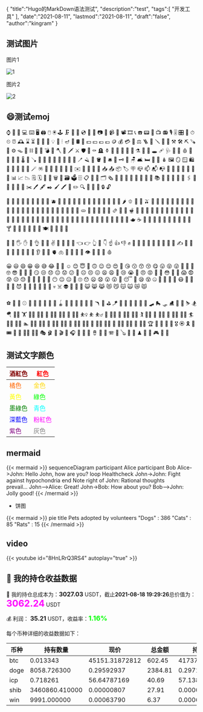 {
  "title":"Hugo的MarkDown语法测试",
  "description":"test",
  "tags":[
    "开发工具"
  ],
  "date":"2021-08-11",
  "lastmod":"2021-08-11",
  "draft":"false",
  "author":"kingram"
}

## 测试图片



图片1



![1](/img/test/1.jpg)



图片2

![2](/img/test/2.jpg)



## 😄测试emoj

⌚️ 📱 📲 💻 ⌨️ 🖥 🖨 🖱 🖲 🕹 🗜 💽 💾 💿 📀 📼 📷 📸 📹 🎥 📽 🎞 📞 ☎️ 📟 📠 📺 📻 🎙 🎚 🎛 🧭 ⏱ ⏲ ⏰ 🕰 ⌛️ ⏳ 📡 🔋 🔌 💡 🔦 🕯 🪔 🧯 🛢 💸 💵 💴 💶 💷 🪙 💰 💳 💎 ⚖️ 🪜 🧰 🪛 🔧 🔨 ⚒ 🛠 ⛏ 🪚 🔩 ⚙️ 🪤 🧱 ⛓ 🧲 🔫 💣 🧨 🪓 🔪 🗡 ⚔️ 🛡 🚬 ⚰️ 🪦 ⚱️ 🏺 🔮 📿 🧿 💈 ⚗️ 🔭 🔬 🕳 🩹 🩺 💊 💉 🩸 🧬 🦠 🧫 🧪 🌡 🧹 🪠 🧺 🧻 🚽 🚰 🚿 🛁 🛀 🧼 🪥 🪒 🧽 🪣 🧴 🛎 🔑 🗝 🚪 🪑 🛋 🛏 🛌 🧸 🪆 🖼 🪞 🪟 🛍 🛒 🎁 🎈 🎏 🎀 🪄 🪅 🎊 🎉 🎎 🏮 🎐 🧧 ✉️ 📩 📨 📧 💌 📥 📤 📦 🏷 🪧 📪 📫 📬 📭 📮 📯 📜 📃 📄 📑 🧾 📊 📈 📉 🗒 🗓 📆 📅 🗑 📇 🗃 🗳 🗄 📋 📁 📂 🗂 🗞 📰 📓 📔 📒 📕 📗 📘 📙 📚 📖 🔖 🧷 🔗 📎 🖇 📐 📏 🧮 📌 📍 ✂️ 🖊 🖋 ✒️ 🖌 🖍 📝 ✏️ 🔍 🔎 🔏 🔐 🔒 🔓


🍏 🍎 🍐 🍊 🍋 🍌 🍉 🍇 🍓 🫐 🍈 🍒 🍑 🥭 🍍 🥥 🥝 🍅 🍆 🥑 🥦 🥬 🥒 🌶 🫑 🌽 🥕 🫒 🧄 🧅 🥔 🍠 🥐 🥯 🍞 🥖 🥨 🧀 🥚 🍳 🧈 🥞 🧇 🥓 🥩 🍗 🍖 🦴 🌭 🍔 🍟 🍕 🫓 🥪 🥙 🧆 🌮 🌯 🫔 🥗 🥘 🫕 🥫 🍝 🍜 🍲 🍛 🍣 🍱 🥟 🦪 🍤 🍙 🍚 🍘 🍥 🥠 🥮 🍢 🍡 🍧 🍨 🍦 🥧 🧁 🍰 🎂 🍮 🍭 🍬 🍫 🍿 🍩 🍪 🌰 🥜 🍯 🥛 🍼 🫖 ☕️ 🍵 🧃 🥤 🧋 🍶 🍺 🍻 🥂 🍷 🥃 🍸 🍹 🧉 🍾 🧊 🥄 🍴 🍽 🥣 🥡 🥢 🧂

👋 🤚 🖐 ✋ 🖖 👌 🤌 🤏 ✌️ 🤞 🤟 🤘 🤙 👈 👉 👆 🖕 👇 ☝️ 👍 👎 ✊ 👊 🤛 🤜 👏 🙌 👐 🤲 🤝 🙏 ✍️ 💅 🤳 💪 🦾 🦵 🦿 🦶 👣 👂 🦻 👃 🫀 🫁 🧠 🦷 🦴 👀 👁 👅 👄 💋 🩸

😀 😃 😄 😁 😆 😅 😂 🤣 🥲 ☺️ 😊 😇 🙂 🙃 😉 😌 😍 🥰 😘 😗 😙 😚 😋 😛 😝 😜 🤪 🤨 🧐 🤓 😎 🥸 🤩 🥳 😏 😒 😞 😔 😟 😕 🙁 ☹️ 😣 😖 😫 😩 🥺 😢 😭 😤 😠 😡 🤬 🤯 😳 🥵 🥶 😱 😨 😰 😥 😓 🤗 🤔 🤭 🤫 🤥 😶 😐 😑 😬 🙄 😯 😦 😧 😮 😲 🥱 😴 🤤 😪 😵 🤐 🥴 🤢 🤮 🤧 😷 🤒 🤕 🤑 🤠 😈 👿 👹 👺 🤡 💩 👻 💀 ☠️ 👽 👾 🤖 🎃 😺 😸 😹 😻 😼 😽 🙀 😿 😾

⚽️ 🏀 🏈 ⚾️ 🥎 🎾 🏐 🏉 🥏 🎱 🪀 🏓 🏸 🏒 🏑 🥍 🏏 🪃 🥅 ⛳️ 🪁 🏹 🎣 🤿 🥊 🥋 🎽 🛹 🛼 🛷 ⛸ 🥌 🎿 ⛷ 🏂 🪂 🏋️‍♀️ 🏋️ 🏋️‍♂️ 🤼‍♀️ 🤼 🤼‍♂️ 🤸‍♀️ 🤸 🤸‍♂️ ⛹️‍♀️ ⛹️ ⛹️‍♂️ 🤺 🤾‍♀️ 🤾 🤾‍♂️ 🏌️‍♀️ 🏌️ 🏌️‍♂️ 🏇 🧘‍♀️ 🧘 🧘‍♂️ 🏄‍♀️ 🏄 🏄‍♂️ 🏊‍♀️ 🏊 🏊‍♂️ 🤽‍♀️ 🤽 🤽‍♂️ 🚣‍♀️ 🚣 🚣‍♂️ 🧗‍♀️ 🧗 🧗‍♂️ 🚵‍♀️ 🚵 🚵‍♂️ 🚴‍♀️ 🚴 🚴‍♂️ 🏆 🥇 🥈 🥉 🏅 🎖 🏵 🎗 🎫 🎟 🎪 🤹 🤹‍♂️ 🤹‍♀️ 🎭 🩰 🎨 🎬 🎤 🎧 🎼 🎹 🥁 🪘 🎷 🎺 🪗 🎸 🪕 🎻 🎲 ♟ 🎯 🎳 🎮 🎰 🧩



## 测试文字颜色

| <font color=#800000>酒紅色</font> | <font color=#FF0000>紅色</font>   |
| --------------------------------- | --------------------------------- |
| <font color=#FF6600>橘色</font>   | <font color=#FFD700>金色</font>   |
| <font color=#FFFF00>黃色</font>   | <font color=#00FF00>綠色</font>   |
| <font color=#008000>墨綠色</font> | <font color=#00FFFF>青色</font>   |
| <font color=#0000FF>深藍色</font> | <font color=#FF00FF>粉紅色</font> |
| <font color=#800080>紫色</font>   | <font color=#808080>灰色</font>   |

## mermaid

{{< mermaid >}}
sequenceDiagram
    participant Alice
    participant Bob
    Alice->John: Hello John, how are you?
    loop Healthcheck
        John->John: Fight against hypochondria
	end
    Note right of John: Rational thoughts <br/>prevail...
    John-->Alice: Great!
    John->Bob: How about you?
    Bob-->John: Jolly good!
{{< /mermaid >}}


- 饼图

{{< mermaid >}}
pie title Pets adopted by volunteers
	"Dogs" : 386
    "Cats" : 85
    "Rats" : 15 
{{< /mermaid >}}

## video
{{< youtube id="8HnLRrQ3RS4" autoplay="true" >}}

## 🎯 我的持仓收益数据

💸 我的持仓总成本为：<font size=3 >**3027.03**</font> USDT，截止**2021-08-18 19:29:26**总价值为：<font color=#FF00FF size=5 >**3062.24**</font> USDT

💰 利润： <font size=3 >**35.21**</font> USDT，收益率：<font color="#00FF00" size=4 >**1.16%**</font>

每个币种详细的收益数据如下：

| 币种 | 持有数量       | 现价           | 总金额  | 持仓均价       | 成本    | 利润  | 收益率                                            |
| ---- | -------------- | -------------- | ------- | -------------- | ------- | ----- | ------------------------------------------------- |
| btc  | 0.013343       | 45151.31872812 | 602.45  | 41737.24050064 | 556.90  | 45.55 | <font color="#00FF00" size=3 >**8.18%**</font>  |
| doge | 8058.726300    | 0.29592937     | 2384.81 | 0.29714994     | 2394.65 | -9.84 | <font color="#FF0000" size=3 >**-0.41%**</font> |
| icp  | 0.718261       | 56.64787169    | 40.69   | 57.13803597    | 41.04   | -0.35 | <font color="#FF0000" size=3 >**-0.86%**</font> |
| shib | 3460860.410000 | 0.00000807     | 27.91   | 0.00000816     | 28.24   | -0.33 | <font color="#FF0000" size=3 >**-1.16%**</font> |
| win  | 9991.000000    | 0.00063790     | 6.37    | 0.00062056     | 6.20    | 0.17  | <font color="#00FF00" size=3 >**2.79%**</font>  |
